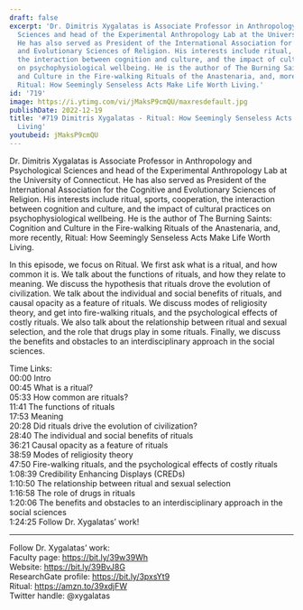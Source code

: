 ```yaml
---
draft: false
excerpt: 'Dr. Dimitris Xygalatas is Associate Professor in Anthropology and Psychological
  Sciences and head of the Experimental Anthropology Lab at the University of Connecticut.
  He has also served as President of the International Association for the Cognitive
  and Evolutionary Sciences of Religion. His interests include ritual, sports, cooperation,
  the interaction between cognition and culture, and the impact of cultural practices
  on psychophysiological wellbeing. He is the author of The Burning Saints: Cognition
  and Culture in the Fire-walking Rituals of the Anastenaria, and, more recently,
  Ritual: How Seemingly Senseless Acts Make Life Worth Living.'
id: '719'
image: https://i.ytimg.com/vi/jMaksP9cmQU/maxresdefault.jpg
publishDate: 2022-12-19
title: '#719 Dimitris Xygalatas - Ritual: How Seemingly Senseless Acts Make Life Worth
  Living'
youtubeid: jMaksP9cmQU
---
```

Dr. Dimitris Xygalatas is Associate Professor in Anthropology and Psychological Sciences and head of the Experimental Anthropology Lab at the University of Connecticut. He has also served as President of the International Association for the Cognitive and Evolutionary Sciences of Religion. His interests include ritual, sports, cooperation, the interaction between cognition and culture, and the impact of cultural practices on psychophysiological wellbeing. He is the author of The Burning Saints: Cognition and Culture in the Fire-walking Rituals of the Anastenaria, and, more recently, Ritual: How Seemingly Senseless Acts Make Life Worth Living.

In this episode, we focus on Ritual. We first ask what is a ritual, and how common it is. We talk about the functions of rituals, and how they relate to meaning. We discuss the hypothesis that rituals drove the evolution of civilization. We talk about the individual and social benefits of rituals, and causal opacity as a feature of rituals. We discuss modes of religiosity theory, and get into fire-walking rituals, and the psychological effects of costly rituals. We also talk about the relationship between ritual and sexual selection, and the role that drugs play in some rituals. Finally, we discuss the benefits and obstacles to an interdisciplinary approach in the social sciences.

Time Links:  
00:00 Intro  
00:45  What is a ritual?  
05:33  How common are rituals?  
11:41  The functions of rituals  
17:53  Meaning  
20:28  Did rituals drive the evolution of civilization?  
28:40  The individual and social benefits of rituals  
36:21  Causal opacity as a feature of rituals  
38:59  Modes of religiosity theory  
47:50  Fire-walking rituals, and the psychological effects of costly rituals  
1:08:39  Credibility Enhancing Displays (CREDs)  
1:10:50  The relationship between ritual and sexual selection  
1:16:58  The role of drugs in rituals  
1:20:06  The benefits and obstacles to an interdisciplinary approach in the social sciences  
1:24:25  Follow Dr. Xygalatas’ work!

---

Follow Dr. Xygalatas’ work:  
Faculty page: https://bit.ly/39w39Wh  
Website: https://bit.ly/39BvJ8G  
ResearchGate profile: https://bit.ly/3pxsYt9  
Ritual: https://amzn.to/39xdjFW  
Twitter handle: @xygalatas
